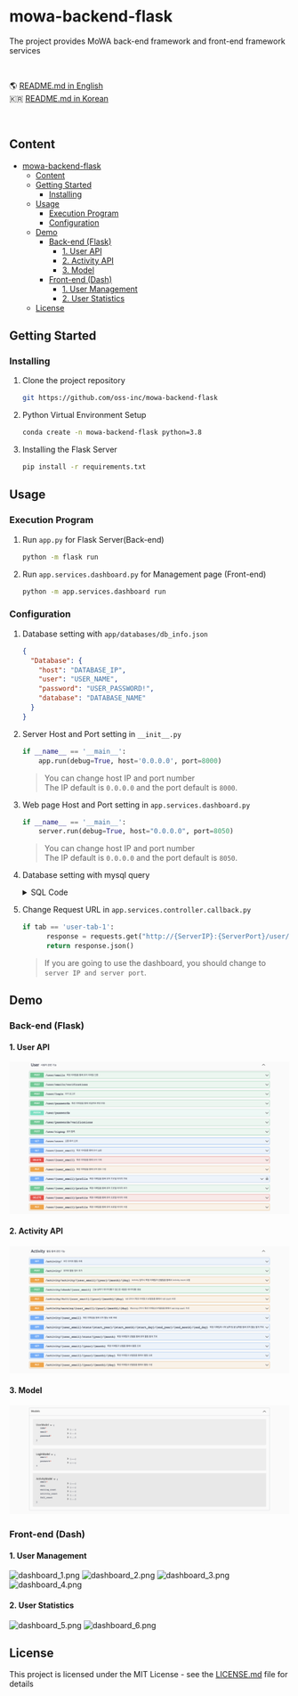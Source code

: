 # mowa-backend-flask

The project provides MoWA back-end framework and front-end framework services

<br/>

🌎 [README.md in English](https://github.com/oss-inc/mowa-backend-flask/blob/main/README.md)  
🇰🇷  [README.md in Korean](https://github.com/oss-inc/mowa-backend-flask/blob/main/README_KO.md)

<br/>


## Content

<!-- TOC -->
* [mowa-backend-flask](#mowa-backend-flask)
  * [Content](#content)
  * [Getting Started](#getting-started)
    * [Installing](#installing)
  * [Usage](#usage)
    * [Execution Program](#execution-program)
    * [Configuration](#configuration)
  * [Demo](#demo)
    * [Back-end (Flask)](#back-end-flask)
      * [1. User API](#1-user-api)
      * [2. Activity API](#2-activity-api)
      * [3. Model](#3-model)
    * [Front-end (Dash)](#front-end-dash)
      * [1. User Management](#1-user-management)
      * [2. User Statistics](#2-user-statistics)
  * [License](#license)
<!-- TOC -->

## Getting Started

### Installing

1. Clone the project repository

    ```sh
    git https://github.com/oss-inc/mowa-backend-flask
    ```

2. Python Virtual Environment Setup

    ```sh
    conda create -n mowa-backend-flask python=3.8
    ```

3. Installing the Flask Server

    ```sh
    pip install -r requirements.txt
    ```

## Usage

### Execution Program

1. Run `app.py` for Flask Server(Back-end)

    ```sh
    python -m flask run 
    ```

2. Run `app.services.dashboard.py` for Management page (Front-end)

    ```sh
    python -m app.services.dashboard run
    ```

### Configuration

1. Database setting with `app/databases/db_info.json`

    ```json
    {
      "Database": {
        "host": "DATABASE_IP",
        "user": "USER_NAME",
        "password": "USER_PASSWORD!",
        "database": "DATABASE_NAME"
      }
    }
    ```

2. Server Host and Port setting in `__init__.py`

    ```python
    if __name__ == '__main__':
        app.run(debug=True, host='0.0.0.0', port=8000)
    ```
    > You can change host IP and port number<br> The IP default is `0.0.0.0` and the port default is `8000`.

3. Web page Host and Port setting in `app.services.dashboard.py`
    
    ```python
    if __name__ == '__main__':
        server.run(debug=True, host="0.0.0.0", port=8050)
    ```
    > You can change host IP and port number<br> The IP default is `0.0.0.0` and the port default is `8050`.

4. Database setting with mysql query
    <details>
    <summary>SQL Code </summary>
    <div markdown="1">
    
    ```sql
    create table users
    (
        id       int auto_increment
            primary key,
        name     varchar(255) not null,
        email    varchar(255) not null,
        password varchar(255) not null,
        constraint email
            unique (email)
    );
    
    create table activity
    (
        id             int          not null,
        email          varchar(255) not null,
        date           date         not null,
        warning_count  int          null,
        activity_count int          null,
        fall_count     int          null,
        primary key (id, date, email),
        constraint activity_ibfk_1
            foreign key (id) references users (id)
                on update cascade on delete cascade,
        constraint activity_ibfk_2
            foreign key (email) references users (email)
                on update cascade on delete cascade
    );
    
    create table profile
    (
        id    int          not null
            primary key,
        email varchar(255) null,
        src   varchar(255) null,
        constraint profile_ibfk_1
            foreign key (id) references users (id)
                on update cascade on delete cascade,
        constraint profile_ibfk_2
            foreign key (email) references users (email)
                on update cascade on delete cascade
    );
    ```
    </div>
    </details>
5. Change Request URL in `app.services.controller.callback.py`
      ```python
      if tab == 'user-tab-1':
            response = requests.get("http://{ServerIP}:{ServerPort}/user/users")
            return response.json()
      ```
   > If you are going to use the dashboard, you should change to `server IP and server port`.
## Demo
### Back-end (Flask)
#### 1. User API
![swagger_1.png](https://github.com/oss-inc/mowa-backend-flask/blob/main/img/swagger_1.png?raw=true)
#### 2. Activity API
![swagger_2.png](https://github.com/oss-inc/mowa-backend-flask/blob/main/img/swagger_3.png?raw=true)
#### 3. Model
![swagger_3.png](https://github.com/oss-inc/mowa-backend-flask/blob/main/img/swagger_2.png?raw=true)

### Front-end (Dash)
#### 1. User Management
![dashboard_1.png](https://github.com/oss-inc/mowa-backend-flask/blob/develop/img/dashboard_1.png?raw=true)
![dashboard_2.png](https://github.com/oss-inc/mowa-backend-flask/blob/develop/img/dashboard_2.png?raw=true)
![dashboard_3.png](https://github.com/oss-inc/mowa-backend-flask/blob/develop/img/dashboard_3.png?raw=true)
![dashboard_4.png](https://github.com/oss-inc/mowa-backend-flask/blob/develop/img/dashboard_4.png?raw=true)

#### 2. User Statistics
![dashboard_5.png](https://github.com/oss-inc/mowa-backend-flask/blob/develop/img/dashboard_5.png?raw=true)
![dashboard_6.png](https://github.com/oss-inc/mowa-backend-flask/blob/develop/img/dashboard_6.png?raw=true)

## License

This project is licensed under the MIT License - see
the [LICENSE.md](https://github.com/oss-inc/mowa-backend-flask/blob/develop/LICENSE) file for details


